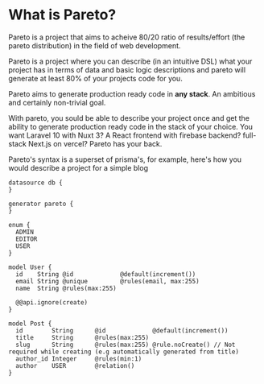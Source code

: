 # What is Pareto?

Pareto is a project that aims to acheive 80/20 ratio of results/effort (the pareto distribution) in the field of web development.

Pareto is a project where you can describe (in an intuitive DSL) what your project has in terms of data and basic logic descriptions and pareto will generate at least 80% of your projects code for you.

Pareto aims to generate production ready code in **any stack**. An ambitious and certainly non-trivial goal.

With pareto, you sould be able to describe your project once and get the ability to generate production ready code in the stack of your choice. You want Laravel 10 with Nuxt 3? A React frontend with firebase backend? full-stack Next.js on vercel? Pareto has your back.

Pareto's syntax is a superset of prisma's, for example, here's how you would describe a project for a simple blog

```prisma
datasource db {
}

generator pareto {
}

enum {
  ADMIN
  EDITOR
  USER
}

model User {
  id    String @id             @default(increment())
  email String @unique         @rules(email, max:255)
  name  String @rules(max:255)
  
  @@api.ignore(create)
}

model Post {
  id        String      @id             @default(increment())
  title     String      @rules(max:255)
  slug      String      @rules(max:255) @rule.noCreate() // Not required while creating (e.g automatically generated from title)
  author_id Integer     @rules(min:1)
  author    USER        @relation()
}
```
